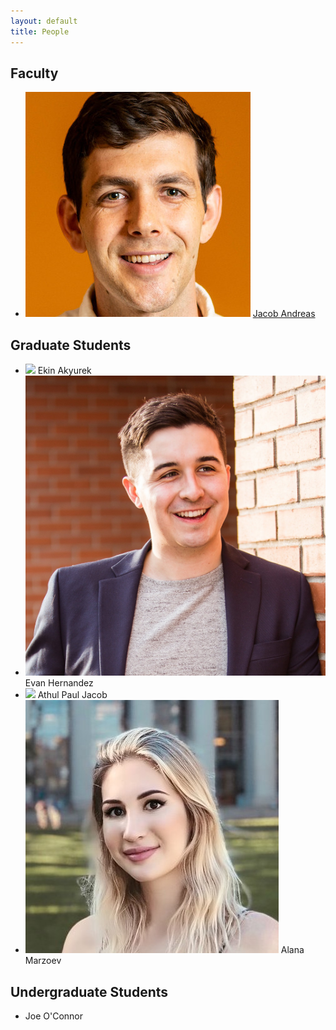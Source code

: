 ```yaml
---
layout: default
title: People
---
```


## Faculty

<ul class="people">
  <li>
    <img src="assets/images/jacob.jpg">
    <a href="https://web.mit.edu/jda/www/">Jacob Andreas</a>
  </li>
</ul>

## Graduate Students

<ul class="people">
  <li>
    <img src="https://www.csail.mit.edu/sites/default/files/styles/headshot/public/images/people/profile/ppnew.jpg?h=29537b2d&itok=ai-8-nJN">
    Ekin Akyurek
  </li>
  <li>
    <img src="assets/images/evan.jpg">
    Evan Hernandez
  </li>
  <li>
    <img src="https://www.csail.mit.edu/sites/default/files/styles/headshot/public/images/people/profile/prof-pic-final.jpg?h=bdf35819&itok=Pp1EVGnl">
    Athul Paul Jacob
  </li>
  <li>
    <img src="assets/images/alana.jpg">
    Alana Marzoev
  </li>
</ul>

## Undergraduate Students

<ul class="people">
  <li>
    Joe O'Connor
  </li>
</ul>
